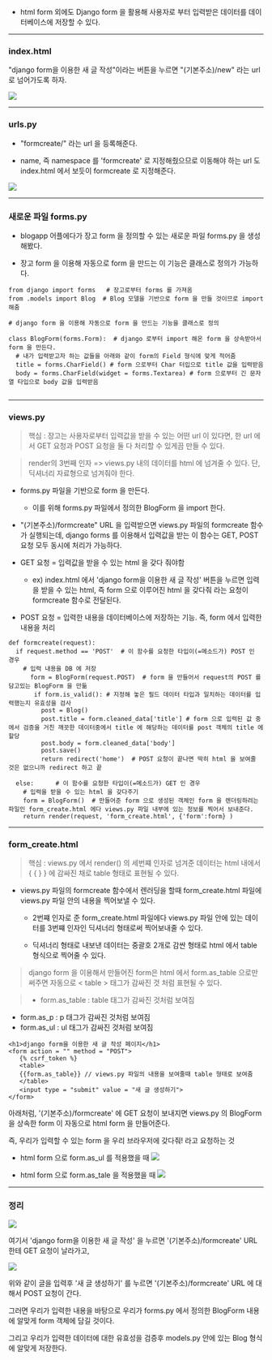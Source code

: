 
- html form 외에도 Django form 을 활용해 사용자로 부터 입력받은 데이터를 데이터베이스에 저장할 수 있다.



---

### index.html 

"django form을 이용한 새 글 작성"이라는 버튼을 누르면
"(기본주소)/new" 라는 url 로 넘어가도록 하자.

![](https://velog.velcdn.com/images/msung99/post/40829167-47d8-42eb-b7cb-bc69627d8deb/image.png)


---

### urls.py

- "formcreate/" 라는 url 을 등록해준다. 

- name, 즉 namespace 를 'formcreate' 로 지정해줬으므로 이동해야 하는 url 도 index.html 에서 보듯이 formcreate 로 지정해준다.

![](https://velog.velcdn.com/images/msung99/post/b8b56fac-2cf6-4288-86e3-47e6087a3299/image.png)

---

### 새로운 파일 forms.py

- blogapp 어플에다가 장고 form 을 정의할 수 있는 새로운 파일 forms.py 을 생성해봤다.

- 장고 form 을 이용해 자동으로 form 을 만드는 이 기능은 클래스로 정의가 가능하다. 

~~~
from django import forms   # 장고로부터 forms 를 가져옴
from .models import Blog  # Blog 모델을 기반으로 form 을 만들 것이므로 import 해줌

# django form 을 이용해 자동으로 form 을 만드는 기능을 클래스로 정의

class BlogForm(forms.Form):  # django 로부터 import 해온 form 을 상속받아서 form 을 만든다.
  # 내가 입력받고자 하는 값들을 아래와 같이 form의 Field 형식에 맞게 적어줌
  title = forms.CharField() # form 으로부터 Char 터입으로 title 값을 입력받음
  body = forms.CharField(widget = forms.Textarea) # form 으로부터 긴 문자열 타입으로 body 값을 입력받음
  
~~~

---

### views.py

> 핵심 : 장고는 사용자로부터 입력값을 받을 수 있는 어떤 url 이 있다면, 한 url 에서 GET 요청과 POST 요청을 둘 다 처리할 수 있게끔 만들 수 있다.

> render의 3번째 인자 => views.py 내의 데이터를 html 에 넘겨줄 수 있다. 단, 딕셔너리 자료형으로 넘겨줘야 한다.

- forms.py 파일을 기반으로 form 을 만든다.
    - 이를 위해 forms.py 파일에서 정의한 BlogForm 을 import 한다.
    

- "(기본주소)/formcreate" URL 을 입력받으면 views.py 파일의 
formcreate 함수가 실행되는데, django forms 를 이용해서 입력값을 받는 이 함수는 GET, POST 요청 모두 동시에 처리가 가능하다.  
 
 
 
 - GET 요청 = 입력값을 받을 수 있는 html 을 갖다 줘야함
   
   -  ex) index.html 에서 'django form을 이용한 새 글 작성' 버튼을 누르면 입력을 받을 수 있는 html, 즉 form 으로 이루어진 html 을 갖다줘 라는 요청이 formcreate 함수로 전달된다.
   
 - POST 요청 = 입력한 내용을 데이터베이스에 저장하는 기능. 즉, form 에서 입력한 내용을 처리
 
~~~
def formcreate(request):
  if request.method == 'POST'  # 이 함수를 요청한 타입이(=메소드가) POST 인 경우
    # 입력 내용을 DB 에 저장
      form = BlogForm(request.POST)  # form 을 만들어서 request의 POST 를 담고있는 BlogForm 을 만듦
       if form.is_valid(): # 지정해 놓은 필드 데이터 타입과 일치하는 데이터를 입력했는지 유효성을 검사 
         post = Blog()
         post.title = form.cleaned_data['title'] # form 으로 입력된 값 중에서 검증을 거친 깨끗한 데이터중에서 title 에 해당하는 데이터를 post 객체의 title 에 할당 
         post.body = form.cleaned_data['body']
         post.save()
         return redirect('home')  # POST 요청이 끝나면 딱히 html 을 보여줄 것은 없으니까 redirect 하고 끝
      
  else:      # 이 함수를 요청한 타입이(=메소드가) GET 인 경우
    # 입력을 받을 수 있는 html 을 갖다주기
    form = BlogForm()  # 만들어준 form 으로 생성된 객체인 form 을 렌더링하려는 파일인 form_create.html 에다 views.py 파일 내부에 있는 정보를 찍어서 보내준다. 
    return render(request, 'form_create.html', {'form':form} )
~~~

---

### form_create.html 

> 핵심 : views.py 에서 render() 의 세번쨰 인자로 넘겨준 데이터는 html 내에서 { { } } 에 감싸진 채로 table 형태로 표현될 수 있다.



- views.py 파일의 formcreate 함수에서 렌러딩을 할때 form_create.html 파일에 views.py 파일 안의 내용을 찍어보낼 수 있다.

   - 2번쨰 인자로 준 form_create.html 파일에다 views.py 파일 안에 있는 데이터를 3번쨰 인자인 딕셔너리 형태로써 찍어보내줄 수 있다.
 
   - 딕셔너리 형태로 내보낸 데이터는 중괄호 2개로 감싼 형태로 html 에서 table 형식으로 찍어줄 수 있다.
   
> django form 을 이용해서 만들어진 form은 html 에서 form.as_table 으로만 써주면 자동으로 < table > 태그가 감싸진 것 처럼 표현될 수 있다.

>- form.as_table : table 태그가 감싸진 것처럼 보여짐
- form.as_p : p 태그가 감싸진 것처럼 보여짐
- form.as_ul : ul 태그가 감싸진 것처럼 보여짐

~~~
<h1>django form을 이용한 새 글 작성 페이지</h1>
<form action = "" method = "POST">
   {% csrf_token %}
   <table>
   {{form.as_table}} // views.py 파일의 내용을 보여줄때 table 형태로 보여줌
   </table>
   <input type = "submit" value = "새 글 생성하기">
</form>
~~~

아래처럼, '(기본주소)/formcreate' 에 GET 요청이 보내지면 views.py 의 BlogForm 을 상속한 form 이 자동으로 html form 을 만들어준다.

즉, 우리가 입력할 수 있는 form 을 우리 브라우저에 갖다줘! 라고 요청하는 것

- html form 으로 form.as_ul 를 적용했을 때
![](https://velog.velcdn.com/images/msung99/post/3f179fa4-4791-49cb-98d0-2f933956fd34/image.png)


- html form 으로 form.as_tale 을 적용했을 때
![](https://velog.velcdn.com/images/msung99/post/20a68cce-52e9-4247-8a89-0b220b3f4a58/image.png)


---

### 정리

![](https://velog.velcdn.com/images/msung99/post/bdefc01c-f5f1-40e7-a705-c5af71f462ef/image.png)

여기서 'django form을 이용한 새 글 작성' 을 누르면 '(기본주소)/formcreate' URL 한테 GET 요청이 날라가고,

![](https://velog.velcdn.com/images/msung99/post/076e4930-ca2a-4878-8658-d43faff64535/image.png)

위와 같이 글을 입력후 '새 글 생성하기' 를 누르면 
'(기본주소)/formcreate' URL 에 대해서 POST 요청이 간다.

그러면 우리가 입력한 내용을 바탕으로 우리가 forms.py 에서 정의한 BlogForm 내용에 알맞게 form 객체에 담길 것이다.

그리고 우리가 입력한 데이터에 대한 유효성을 검증후 models.py 안에 있는 Blog 형식에 알맞게 저장한다. 



